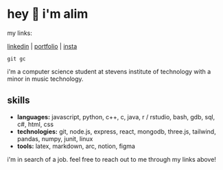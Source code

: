 # hey 🖖 i'm alim

my links:

[linkedin](https://linkedin.com/in/notalim) |
[portfolio](https://notalim.com/) |
[insta](https://instagram.com/ricefeelings)

`git gc`

i'm a computer science student at stevens institute of technology with a minor in music technology.

## skills

* **languages:** javascript, python, c++, c, java, r / rstudio, bash, gdb, sql, c#, html, css
* **technologies:** git, node.js, express, react, mongodb, three.js, tailwind, pandas, numpy, junit, linux 
* **tools:** latex, markdown, arc, notion, figma

i'm in search of a job. feel free to reach out to me through my links above!
